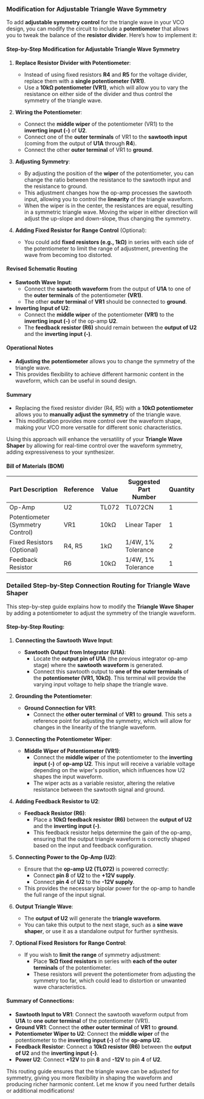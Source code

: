 ### **Modification for Adjustable Triangle Wave Symmetry**

To add **adjustable symmetry control** for the triangle wave in your VCO design, you can modify the circuit to include a **potentiometer** that allows you to tweak the balance of the **resistor divider**. Here’s how to implement it:

#### **Step-by-Step Modification for Adjustable Triangle Wave Symmetry**

1. **Replace Resistor Divider with Potentiometer**:
   - Instead of using fixed resistors **R4** and **R5** for the voltage divider, replace them with a **single potentiometer (VR1)**.
   - Use a **10kΩ potentiometer (VR1)**, which will allow you to vary the resistance on either side of the divider and thus control the symmetry of the triangle wave.

2. **Wiring the Potentiometer**:
   - Connect the **middle wiper** of the potentiometer (VR1) to the **inverting input (-)** of **U2**.
   - Connect one of the **outer terminals** of VR1 to the **sawtooth input** (coming from the output of **U1A** through **R4**).
   - Connect the other **outer terminal** of VR1 to **ground**.

3. **Adjusting Symmetry**:
   - By adjusting the position of the **wiper** of the potentiometer, you can change the ratio between the resistance to the sawtooth input and the resistance to ground.
   - This adjustment changes how the op-amp processes the sawtooth input, allowing you to control the **linearity** of the triangle waveform.
   - When the wiper is in the center, the resistances are equal, resulting in a symmetric triangle wave. Moving the wiper in either direction will adjust the up-slope and down-slope, thus changing the symmetry.

4. **Adding Fixed Resistor for Range Control** (Optional):
   - You could add **fixed resistors (e.g., 1kΩ)** in series with each side of the potentiometer to limit the range of adjustment, preventing the wave from becoming too distorted.

#### **Revised Schematic Routing**

- **Sawtooth Wave Input**:
  - Connect the **sawtooth waveform** from the output of **U1A** to one of the **outer terminals** of the potentiometer **(VR1)**.
  - The other **outer terminal** of **VR1** should be connected to **ground**.
- **Inverting Input of U2**:
  - Connect the **middle wiper** of the potentiometer **(VR1)** to the **inverting input (-)** of the op-amp **U2**.
  - The **feedback resistor (R6)** should remain between the **output of U2** and the **inverting input (-)**.

#### **Operational Notes**

- **Adjusting the potentiometer** allows you to change the symmetry of the triangle wave.
- This provides flexibility to achieve different harmonic content in the waveform, which can be useful in sound design.

#### **Summary**

- Replacing the fixed resistor divider (R4, R5) with a **10kΩ potentiometer** allows you to **manually adjust the symmetry** of the triangle wave.
- This modification provides more control over the waveform shape, making your VCO more versatile for different sonic characteristics.

Using this approach will enhance the versatility of your **Triangle Wave Shaper** by allowing for real-time control over the waveform symmetry, adding expressiveness to your synthesizer.

#### **Bill of Materials (BOM)**

| Part Description                  | Reference | Value     | Suggested Part Number | Quantity |
|-----------------------------------|-----------|-----------|-----------------------|----------|
| Op-Amp                            | U2        | TL072     | TL072CN               | 1        |
| Potentiometer (Symmetry Control)  | VR1       | 10kΩ      | Linear Taper          | 1        |
| Fixed Resistors (Optional)        | R4, R5    | 1kΩ       | 1/4W, 1% Tolerance    | 2        |
| Feedback Resistor                 | R6        | 10kΩ      | 1/4W, 1% Tolerance    | 1        |


### **Detailed Step-by-Step Connection Routing for Triangle Wave Shaper**

This step-by-step guide explains how to modify the **Triangle Wave Shaper** by adding a potentiometer to adjust the symmetry of the triangle waveform.

#### **Step-by-Step Routing**:

1. **Connecting the Sawtooth Wave Input**:
   - **Sawtooth Output from Integrator (U1A)**:
     - Locate the **output pin of U1A** (the previous integrator op-amp stage) where the **sawtooth waveform** is generated.
     - Connect this sawtooth output to **one of the outer terminals** of the **potentiometer (VR1, 10kΩ)**. This terminal will provide the varying input voltage to help shape the triangle wave.

2. **Grounding the Potentiometer**:
   - **Ground Connection for VR1**:
     - Connect the **other outer terminal** of **VR1** to **ground**. This sets a reference point for adjusting the symmetry, which will allow for changes in the linearity of the triangle waveform.

3. **Connecting the Potentiometer Wiper**:
   - **Middle Wiper of Potentiometer (VR1)**:
     - Connect the **middle wiper** of the potentiometer to the **inverting input (-)** of **op-amp U2**. This input will receive a variable voltage depending on the wiper's position, which influences how U2 shapes the input waveform.
     - The wiper acts as a variable resistor, altering the relative resistance between the sawtooth signal and ground.

4. **Adding Feedback Resistor to U2**:
   - **Feedback Resistor (R6)**:
     - Place a **10kΩ feedback resistor (R6)** between the **output of U2** and the **inverting input (-)**.
     - This feedback resistor helps determine the gain of the op-amp, ensuring that the output triangle waveform is correctly shaped based on the input and feedback configuration.

5. **Connecting Power to the Op-Amp (U2)**:
   - Ensure that the **op-amp U2 (TL072)** is powered correctly:
     - Connect **pin 8** of **U2** to the **+12V supply**.
     - Connect **pin 4** of **U2** to the **-12V supply**.
   - This provides the necessary bipolar power for the op-amp to handle the full range of the input signal.

6. **Output Triangle Wave**:
   - The **output of U2** will generate the **triangle waveform**.
   - You can take this output to the next stage, such as a **sine wave shaper**, or use it as a standalone output for further synthesis.

7. **Optional Fixed Resistors for Range Control**:
   - If you wish to **limit the range** of symmetry adjustment:
     - Place **1kΩ fixed resistors** in series with **each of the outer terminals** of the potentiometer.
     - These resistors will prevent the potentiometer from adjusting the symmetry too far, which could lead to distortion or unwanted wave characteristics.

#### **Summary of Connections**:

- **Sawtooth Input to VR1**: Connect the sawtooth waveform output from **U1A** to **one outer terminal** of the potentiometer (VR1).
- **Ground VR1**: Connect the **other outer terminal** of **VR1** to **ground**.
- **Potentiometer Wiper to U2**: Connect the **middle wiper** of the potentiometer to the **inverting input (-)** of the **op-amp U2**.
- **Feedback Resistor**: Connect a **10kΩ resistor (R6)** between the **output of U2** and the **inverting input (-)**.
- **Power U2**: Connect **+12V** to pin **8** and **-12V** to pin **4** of **U2**.

This routing guide ensures that the triangle wave can be adjusted for symmetry, giving you more flexibility in shaping the waveform and producing richer harmonic content. Let me know if you need further details or additional modifications!

